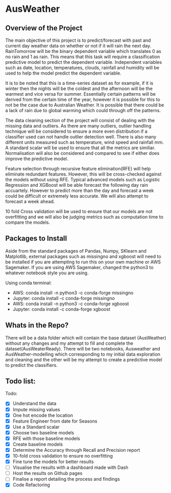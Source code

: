 # AusWeather

## Overview of the Project

The main objective of this project is to predict/forecast with past and current day weather data on whether or not if it will rain the next day. RainTomorrow will be the binary dependent variable which translates 0 as no rain and 1 as rain. This means that this task will require a  classification predictive model to predict the dependent variable. Independent variables such as date, location, temperatures, clouds, rainfall and humidity will be used to help the model predict the dependent variable. 

It is to be noted that this is a time-series dataset as for example, if it is winter then the nights will be the coldest and the afternoon will be the warmest and vice versa for summer. Essentially certain patterns will be derived from the certain time of the year, however it is possible for this to not be the case due to Australian Weather. It is possible that there could be a lack of rain due to global warming which could through off the patterns. 

The data cleaning section of the project will consist of dealing with the missing data and outliers. As there are many outliers, outlier handling technique will be considered to ensure a more even distribution if a classifier used can not handle outlier detection well. There is also many different units measured such as temperature, wind speed and rainfall mm. A standard scalar will be used to ensure that all the metrics are similiar. Normalisation will also be considered and compared to see if either does improve the predictive model.

Feature selection through recursive feature elimination(RFE) will help eliminate redundant features. However, this will be cross-checked against the models without using RFE. Typical advanced models such as Logistic Regression and XGBoost will be able forecast the following day rain accuartely. However to predict more than the day and forecast a week could be difficult or extremely less accurate. We will also attempt to forecast a week ahead.

10 fold Cross validation will be used to ensure that our models are not overfitting and we will also be judging metrics such as computation time to compare the models. 

## Packages to Install

Aside from the standard packages of Pandas, Numpy, SKlearn and Matplotlib, external packages such as missingno and xgboost will need to be installed if you are attempting to run this on your own machine or AWS Sagemaker. If you are using AWS Sagemaker, changed the python3 to whatever notebook style you are using. 

Using conda terminal:
* AWS: conda install -n python3 -c conda-forge missingno
* Jupyter: conda install -c conda-forge missingno
* AWS: conda install -n python3 -c conda-forge xgboost
* Jupyter: conda install -c conda-forge xgboost
  
## Whats in the Repo?
  
There will be a data folder which will contain the base dataset (AusWeather) without any changes and my attempt to fill and complete the dataset(AusWeaterReady). There will be two notebooks, Ausweather and AusWeather-modelling which corresponding to my initial data exploration and cleaning and the other will be my attempt to create a predictive model to predict the classifiers.

## Todo list:

Todo:
- [x] Understand the data
- [x] Impute missing values
- [x] One hot encode the location
- [x] Feature Engineer from date for Seasons
- [x] Use a Standard scalar
- [x] Choose two baseline models
- [x] RFE with those baseline models
- [x] Create baseline models
- [x] Determine the Accuracy through Recall and Precision report
- [x] 10-fold cross validation to ensure no overfitting
- [x] Fine tune the models for better results
- [ ] Visualise the results with a dashboard made with Dash
- [ ] Host the results on Github pages
- [ ] Finalise a report detailing the process and findings
- [x] Code Refactoring
